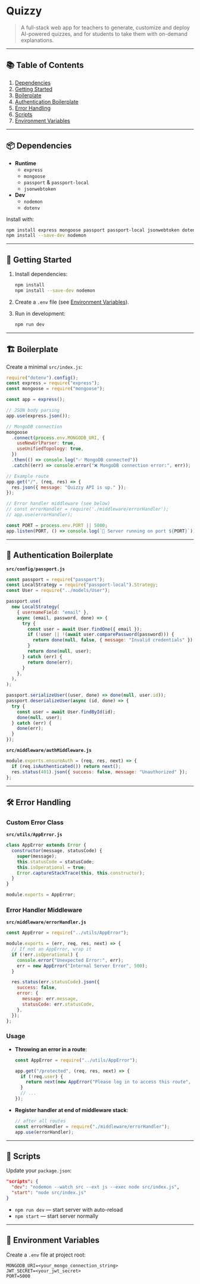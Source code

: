 # Quizzy

> A full-stack web app for teachers to generate, customize and deploy AI-powered quizzes, and for students to take them with on-demand explanations.

---

## 📚 Table of Contents

1. [Dependencies](#dependencies)
2. [Getting Started](#getting-started)
3. [Boilerplate](#boilerplate)
4. [Authentication Boilerplate](#authentication-boilerplate)
5. [Error Handling](#error-handling)
6. [Scripts](#scripts)
7. [Environment Variables](#environment-variables)

---

## 📦 Dependencies

- **Runtime**
  - `express`
  - `mongoose`
  - `passport` & `passport-local`
  - `jsonwebtoken`
- **Dev**
  - `nodemon`
  - `dotenv`

Install with:

```bash
npm install express mongoose passport passport-local jsonwebtoken dotenv
npm install --save-dev nodemon
```

---

## 🚀 Getting Started

1. Install dependencies:

   ```bash
   npm install
   npm install --save-dev nodemon
   ```

2. Create a `.env` file (see [Environment Variables](#environment-variables)).

3. Run in development:

   ```bash
   npm run dev
   ```

---

## 🏗️ Boilerplate

Create a minimal `src/index.js`:

```js
require("dotenv").config();
const express = require("express");
const mongoose = require("mongoose");

const app = express();

// JSON body parsing
app.use(express.json());

// MongoDB connection
mongoose
  .connect(process.env.MONGODB_URI, {
    useNewUrlParser: true,
    useUnifiedTopology: true,
  })
  .then(() => console.log("✅ MongoDB connected"))
  .catch((err) => console.error("❌ MongoDB connection error:", err));

// Example route
app.get("/", (req, res) => {
  res.json({ message: "Quizzy API is up." });
});

// Error handler middleware (see below)
// const errorHandler = require('./middleware/errorHandler');
// app.use(errorHandler);

const PORT = process.env.PORT || 5000;
app.listen(PORT, () => console.log(`🚀 Server running on port ${PORT}`));
```

---

## 🔐 Authentication Boilerplate

**`src/config/passport.js`**

```js
const passport = require("passport");
const LocalStrategy = require("passport-local").Strategy;
const User = require("../models/User");

passport.use(
  new LocalStrategy(
    { usernameField: "email" },
    async (email, password, done) => {
      try {
        const user = await User.findOne({ email });
        if (!user || !(await user.comparePassword(password))) {
          return done(null, false, { message: "Invalid credentials" });
        }
        return done(null, user);
      } catch (err) {
        return done(err);
      }
    },
  ),
);

passport.serializeUser((user, done) => done(null, user.id));
passport.deserializeUser(async (id, done) => {
  try {
    const user = await User.findById(id);
    done(null, user);
  } catch (err) {
    done(err);
  }
});
```

**`src/middleware/authMiddleware.js`**

```js
module.exports.ensureAuth = (req, res, next) => {
  if (req.isAuthenticated()) return next();
  res.status(401).json({ success: false, message: "Unauthorized" });
};
```

---

## 🛠️ Error Handling

### Custom Error Class

**`src/utils/AppError.js`**

```js
class AppError extends Error {
  constructor(message, statusCode) {
    super(message);
    this.statusCode = statusCode;
    this.isOperational = true;
    Error.captureStackTrace(this, this.constructor);
  }
}

module.exports = AppError;
```

### Error Handler Middleware

**`src/middleware/errorHandler.js`**

```js
const AppError = require("../utils/AppError");

module.exports = (err, req, res, next) => {
  // If not an AppError, wrap it
  if (!err.isOperational) {
    console.error("Unexpected Error:", err);
    err = new AppError("Internal Server Error", 500);
  }

  res.status(err.statusCode).json({
    success: false,
    error: {
      message: err.message,
      statusCode: err.statusCode,
    },
  });
};
```

### Usage

- **Throwing an error in a route**:

  ```js
  const AppError = require("../utils/AppError");

  app.get("/protected", (req, res, next) => {
    if (!req.user) {
      return next(new AppError("Please log in to access this route", 401));
    }
    // ...
  });
  ```

- **Register handler at end of middleware stack**:

  ```js
  // after all routes
  const errorHandler = require("./middleware/errorHandler");
  app.use(errorHandler);
  ```

---

## 📜 Scripts

Update your `package.json`:

```json
"scripts": {
  "dev": "nodemon --watch src --ext js --exec node src/index.js",
  "start": "node src/index.js"
}
```

- `npm run dev` — start server with auto-reload
- `npm start` — start server normally

---

## 🔑 Environment Variables

Create a `.env` file at project root:

```env
MONGODB_URI=<your_mongo_connection_string>
JWT_SECRET=<your_jwt_secret>
PORT=5000
```